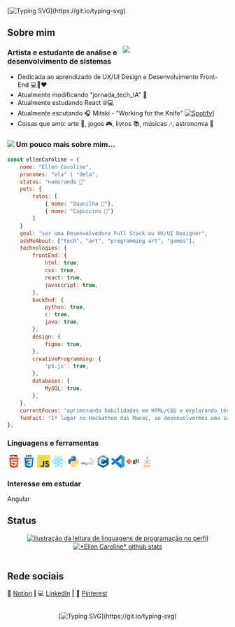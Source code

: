 [![Typing SVG](https://readme-typing-svg.herokuapp.com/?color=FFFAF0&size=30&center=true&vCenter=true&width=1000&lines=Oii!+Meu+nome+é+Ellen+Caroline+/ᐠ+•+˕+•マ♡;Desenvolvedora+Front-end+e+apaixonada+por+UX/UI;Be+good.+Be+Kind.)](https://git.io/typing-svg)

## Sobre mim
<img align="right" width="240" src="https://github.com/ellen-caroline/ellen-caroline/assets/106993186/b7324aad-9e7c-4494-b863-a661f0c5a6e2" />

### Artista e estudante de análise e desenvolvimento de sistemas
- Dedicada ao aprendizado de UX/UI Design e Desenvolvimento Front-End 💻🎨❤️
- Atualmente modificando "jornada_tech_IA" 🚀
- Atualmente estudando React 🌐💻
- Atualmente escutando 🎧 Mitski - "Working for the Knife" [![Spotify](https://spotify-novatorem-bino8zq4v-ellen-caroline.vercel.app/api/spotify)](https://open.spotify.com/user/ypcfcxkfi34sg6z748p78hqb6)]
- Coisas que amo: arte 🎨, jogos 🎮, livros 📚, músicas 🎶, astronomia 🔭




### <img src="https://media.giphy.com/media/VgCDAzcKvsR6OM0uWg/giphy.gif" width="50"> Um pouco mais sobre mim... 

```javascript
const ellenCaroline = {
    nome: "Ellen Caroline",
    pronomes: "ela" | "dela",
    status: "namorando 💞"
    pets: {
        ratos: [
            { nome: "Baunilha 🐁"},
            { nome: "Capuccino 🐀"}
        ]
    }
    goal: "ser uma Desenvolvedora Full Stack ou UX/UI Designer",
    askMeAbout: ["tech", "art", "programming art", "games"],
    technologies: {
        frontEnd: {
            html: true,
            css: true,
            react: true,
            javascript: true,
        },
        backEnd: {
            python: true,
            c: true,
            java: true,
        },
        design: {
            figma: true,
        },
        creativeProgramming: {
            'p5.js': true,
        },
        databases: {
            MySQL: true,
        },
    },
    currentFocus: "aprimorando habilidades em HTML/CSS e explorando técnicas de programação criativa com p5.js",
    funFact: "1º lugar no Hackathon das Manas, ao desenvolvermos uma solução para mulheres em cárcere privado."
};
```

### Linguagens e ferramentas

<code><img
    height="30"
    src="https://raw.githubusercontent.com/github/explore/80688e429a7d4ef2fca1e82350fe8e3517d3494d/topics/html/html.png"
    alt="Logo HTML"/></code>
<code><img
    height="30"
    src="https://raw.githubusercontent.com/github/explore/80688e429a7d4ef2fca1e82350fe8e3517d3494d/topics/css/css.png"
    alt="Logo CSS"/></code>
<code><img
    height="30"
    src="https://raw.githubusercontent.com/github/explore/80688e429a7d4ef2fca1e82350fe8e3517d3494d/topics/javascript/javascript.png"
    alt="Logo javascript"/></code>
<code><img
    height="30"
    src="https://raw.githubusercontent.com/devicons/devicon/master/icons/react/react-original.svg"
    alt="react-icon"/></code>
<code><img
    height="30"
    src="https://raw.githubusercontent.com/devicons/devicon/master/icons/python/python-original.svg"
    alt="phyton-icon"/></code>
<code><img
    height="30"
    src="https://raw.githubusercontent.com/devicons/devicon/master/icons/mysql/mysql-original-wordmark.svg"
    alt="mysql-icon"/></code>
<code><img
    height="30"
    src="https://raw.githubusercontent.com/devicons/devicon/master/icons/c/c-original.svg"
    alt="c-icon"/></code>
<code><img
    height="30"
    src="https://raw.githubusercontent.com/github/explore/80688e429a7d4ef2fca1e82350fe8e3517d3494d/topics/visual-studio-code/visual-studio-code.png"
    alt="Logo visual studio"/></code>
<code><img
    height="30"
    src="https://raw.githubusercontent.com/github/explore/80688e429a7d4ef2fca1e82350fe8e3517d3494d/topics/git/git.png"
    alt="Logo git"/></code>
<code><img
    height="30"
    src="https://raw.githubusercontent.com/github/explore/80688e429a7d4ef2fca1e82350fe8e3517d3494d/topics/java/java.png"
    alt="Logo java"/></code>

### Interesse em estudar
Angular

## Status

<div align="center">
<a href="https://github.com/ellen-caroline" title="ilustração do mapeamento de linguagens">
  <img align="center" src="https://github-readme-stats.vercel.app/api/top-langs/?username=ellen-caroline&layout=compact&hide_border=true&title_color=de3163&text_color=de3163&bg_color=0d1117" alt="ilustração da leitura de linguagens de programação no perfil"/>
</a>

<a href="https://github.com/ellen-caroline" title="ilustração do mapeamento do perfil">
 <img align="center" src="https://github-readme-stats.vercel.app/api?username=ellen-caroline&show_icons=true&count_private=true&hide_border=true&title_color=de3163&icon_color=FFFAF0&text_color=FFFAF0&bg_color=0d1117&rank_icon=github" alt="*Ellen Caroline* github stats"/>
</a>
</div>

[website]: https://codedev.ga/
[twitter]: https://twitter.com/SEUTWITTER
[youtube]: https://www.youtube.com/user/SEUYOUTUBE/
[instagram]: https://www.instagram.com/SEUINSTAGRAM/
[linkedin]: https://www.linkedin.com/in/ellen-caroline0107/
[notion]: https://heavy-bladder-3e4.notion.site/c4dc1db234a24b548ca7a7f1f73e2dee?pvs=4
[pinterest]: https://br.pinterest.com/ellencaroline0107/

<br>

## Rede sociais

🌼 [Notion][notion] **|**
💻 [LinkedIn][linkedin] **|**
🦋 [Pinterest][pinterest]

##
<div align="center">
 
 [![Typing SVG](https://readme-typing-svg.demolab.com?font=Fira+Code&weight=100&size=15&duration=4000&pause=500&color=FFFAF0&center=true&multiline=true&width=650&height=290&lines=And+the+universe+said+everything+you+need+is+within+you;And+the+universe+said+you+are+stronger+than+you+know;And+the+universe+said+you+are+the+daylight;And+the+universe+said+you+are+the+night;And+the+universe+said+the+darkness+you+fight+is+within+you;And+the+universe+said+the+light+you+seek+is+within+you;And+the+universe+said+you+are+not+alone;And+the+universe+said+you+are+not+separate+from+every+other+thing;And+the+universe+said+you+are+the+universe+tasting+itself%2C;+talking+to+itself%2C+;reading+its+own+code;+;End+Poem+-+Julian+Gough;+.+++*+++++.+++++++*++++.%F0%9F%8C%99++++++*++++.++*++++*+++++*+++%E2%98%84%EF%B8%8F.++++*++++++*++++.++++++%F0%9F%8C%8D*++++++.+++++.++++*+++%F0%9F%92%AB+*++++.++++++*++++++.+++++.++*.+++++++%E2%9C%A8+*++++.++*+++++%F0%9F%8C%91+++++++.++++*++++%E2%98%84%EF%B8%8F+++++*++++.++*+++++%F0%9F%8C%95++.++++*++++.++*++.++++++*++++.++++++*.++++*+++++*+++.++.+*)](https://git.io/typing-svg)
</div>

